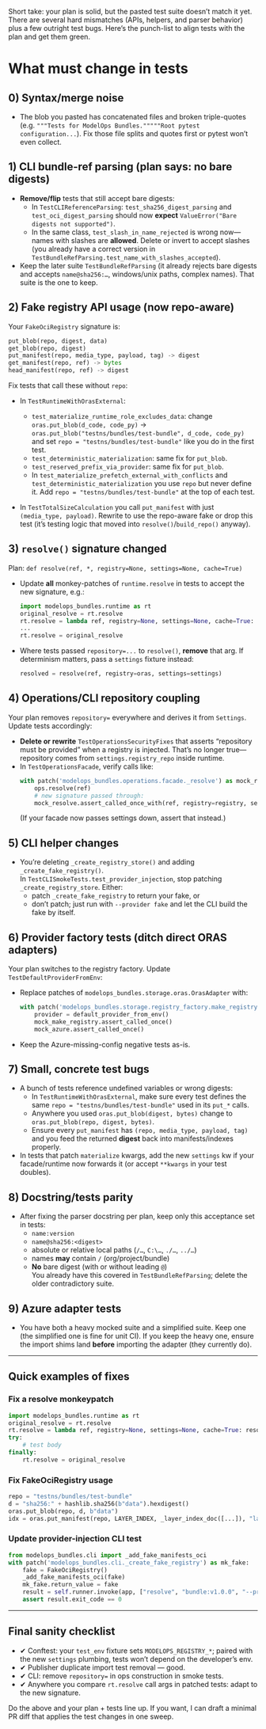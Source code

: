 Short take: your plan is solid, but the pasted test suite doesn’t match it yet. There are several hard mismatches (APIs, helpers, and parser behavior) plus a few outright test bugs. Here’s the punch-list to align tests with the plan and get them green.

# What must change in tests

## 0) Syntax/merge noise
- The blob you pasted has concatenated files and broken triple-quotes (e.g. `"""Tests for ModelOps Bundles."""""Root pytest configuration...`). Fix those file splits and quotes first or pytest won’t even collect.

## 1) CLI bundle-ref parsing (plan says: no bare digests)
- **Remove/flip** tests that still accept bare digests:
  - In `TestCLIReferenceParsing`: `test_sha256_digest_parsing` and `test_oci_digest_parsing` should now **expect** `ValueError("Bare digests not supported")`.
  - In the same class, `test_slash_in_name_rejected` is wrong now—names with slashes are **allowed**. Delete or invert to accept slashes (you already have a correct version in `TestBundleRefParsing.test_name_with_slashes_accepted`).
- Keep the later suite `TestBundleRefParsing` (it already rejects bare digests and accepts `name@sha256:…`, windows/unix paths, complex names). That suite is the one to keep.

## 2) Fake registry API usage (now repo-aware)
Your `FakeOciRegistry` signature is:
```py
put_blob(repo, digest, data)
get_blob(repo, digest)
put_manifest(repo, media_type, payload, tag) -> digest
get_manifest(repo, ref) -> bytes
head_manifest(repo, ref) -> digest
```
Fix tests that call these without `repo`:

- In `TestRuntimeWithOrasExternal`:
  - `test_materialize_runtime_role_excludes_data`: change  
    `oras.put_blob(d_code, code_py)` →  
    `oras.put_blob("testns/bundles/test-bundle", d_code, code_py)` and set `repo = "testns/bundles/test-bundle"` like you do in the first test.
  - `test_deterministic_materialization`: same fix for `put_blob`.
  - `test_reserved_prefix_via_provider`: same fix for `put_blob`.
  - In `test_materialize_prefetch_external_with_conflicts` and `test_deterministic_materialization` you use `repo` but never define it. Add `repo = "testns/bundles/test-bundle"` at the top of each test.

- In `TestTotalSizeCalculation` you call `put_manifest` with just `(media_type, payload)`. Rewrite to use the repo-aware fake or drop this test (it’s testing logic that moved into `resolve()`/`build_repo()` anyway).

## 3) `resolve()` signature changed
Plan: `def resolve(ref, *, registry=None, settings=None, cache=True)`

- Update **all** monkey-patches of `runtime.resolve` in tests to accept the new signature, e.g.:
  ```py
  import modelops_bundles.runtime as rt
  original_resolve = rt.resolve
  rt.resolve = lambda ref, registry=None, settings=None, cache=True: resolved
  ...
  rt.resolve = original_resolve
  ```
- Where tests passed `repository=...` to `resolve()`, **remove** that arg. If determinism matters, pass a `settings` fixture instead:
  ```py
  resolved = resolve(ref, registry=oras, settings=settings)
  ```

## 4) Operations/CLI repository coupling
Your plan removes `repository=` everywhere and derives it from `Settings`. Update tests accordingly:

- **Delete or rewrite** `TestOperationsSecurityFixes` that asserts “repository must be provided” when a registry is injected. That’s no longer true—repository comes from `settings.registry_repo` inside runtime.
- In `TestOperationsFacade`, verify calls like:
  ```py
  with patch('modelops_bundles.operations.facade._resolve') as mock_resolve:
      ops.resolve(ref)
      # new signature passed through:
      mock_resolve.assert_called_once_with(ref, registry=registry, settings=None, cache=True)
  ```
  (If your facade now passes settings down, assert that instead.)

## 5) CLI helper changes
- You’re deleting `_create_registry_store()` and adding `_create_fake_registry()`.  
  In `TestCLISmokeTests.test_provider_injection`, stop patching `_create_registry_store`. Either:
  - patch `_create_fake_registry` to return your fake, or
  - don’t patch; just run with `--provider fake` and let the CLI build the fake by itself.

## 6) Provider factory tests (ditch direct ORAS adapters)
Your plan switches to the registry factory. Update `TestDefaultProviderFromEnv`:

- Replace patches of `modelops_bundles.storage.oras.OrasAdapter` with:
  ```py
  with patch('modelops_bundles.storage.registry_factory.make_registry') as mock_make_registry,        patch('modelops_bundles.storage.object_store.AzureExternalAdapter') as mock_azure:
      provider = default_provider_from_env()
      mock_make_registry.assert_called_once()
      mock_azure.assert_called_once()
  ```
- Keep the Azure-missing-config negative tests as-is.

## 7) Small, concrete test bugs
- A bunch of tests reference undefined variables or wrong digests:
  - In `TestRuntimeWithOrasExternal`, make sure every test defines the same `repo = "testns/bundles/test-bundle"` used in its `put_*` calls.
  - Anywhere you used `oras.put_blob(digest, bytes)` change to `oras.put_blob(repo, digest, bytes)`.
  - Ensure every `put_manifest` has `(repo, media_type, payload, tag)` and you feed the returned **digest** back into manifests/indexes properly.
- In tests that patch `materialize` kwargs, add the new `settings` kw if your facade/runtime now forwards it (or accept `**kwargs` in your test doubles).

## 8) Docstring/tests parity
- After fixing the parser docstring per plan, keep only this acceptance set in tests:
  - `name:version`
  - `name@sha256:<digest>`
  - absolute or relative local paths (`/…`, `C:\…`, `./…`, `../…`)
  - names **may** contain `/` (org/project/bundle)
  - **No** bare digest (with or without leading `@`)  
  You already have this covered in `TestBundleRefParsing`; delete the older contradictory suite.

## 9) Azure adapter tests
- You have both a heavy mocked suite and a simplified suite. Keep one (the simplified one is fine for unit CI). If you keep the heavy one, ensure the import shims land **before** importing the adapter (they currently do).

---

## Quick examples of fixes

### Fix a resolve monkeypatch
```py
import modelops_bundles.runtime as rt
original_resolve = rt.resolve
rt.resolve = lambda ref, registry=None, settings=None, cache=True: resolved
try:
    # test body
finally:
    rt.resolve = original_resolve
```

### Fix FakeOciRegistry usage
```py
repo = "testns/bundles/test-bundle"
d = "sha256:" + hashlib.sha256(b"data").hexdigest()
oras.put_blob(repo, d, b"data")
idx = oras.put_manifest(repo, LAYER_INDEX, _layer_index_doc([...]), "layer")
```

### Update provider-injection CLI test
```py
from modelops_bundles.cli import _add_fake_manifests_oci
with patch('modelops_bundles.cli._create_fake_registry') as mk_fake:
    fake = FakeOciRegistry()
    _add_fake_manifests_oci(fake)
    mk_fake.return_value = fake
    result = self.runner.invoke(app, ["resolve", "bundle:v1.0.0", "--provider", "fake"])
    assert result.exit_code == 0
```

---

## Final sanity checklist

- ✔ Conftest: your `test_env` fixture sets `MODELOPS_REGISTRY_*`; paired with the new `settings` plumbing, tests won’t depend on the developer’s env.
- ✔ Publisher duplicate import test removal — good.
- ✔ CLI: remove `repository=` in ops construction in smoke tests.
- ✔ Anywhere you compare `rt.resolve` call args in patched tests: adapt to the new signature.

Do the above and your plan + tests line up. If you want, I can draft a minimal PR diff that applies the test changes in one sweep.
